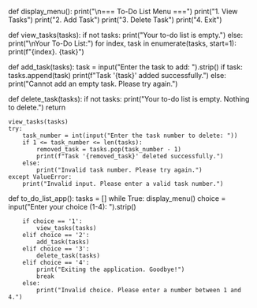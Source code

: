def display_menu():
    print("\n=== To-Do List Menu ===")
    print("1. View Tasks")
    print("2. Add Task")
    print("3. Delete Task")
    print("4. Exit")


def view_tasks(tasks):
    if not tasks:
        print("Your to-do list is empty.")
    else:
        print("\nYour To-Do List:")
        for index, task in enumerate(tasks, start=1):
            print(f"{index}. {task}")


def add_task(tasks):
    task = input("Enter the task to add: ").strip()
    if task:
        tasks.append(task)
        print(f"Task '{task}' added successfully.")
    else:
        print("Cannot add an empty task. Please try again.")


def delete_task(tasks):
    if not tasks:
        print("Your to-do list is empty. Nothing to delete.")
        return

    view_tasks(tasks)
    try:
        task_number = int(input("Enter the task number to delete: "))
        if 1 <= task_number <= len(tasks):
            removed_task = tasks.pop(task_number - 1)
            print(f"Task '{removed_task}' deleted successfully.")
        else:
            print("Invalid task number. Please try again.")
    except ValueError:
        print("Invalid input. Please enter a valid task number.")


def to_do_list_app():
    tasks = []
    while True:
        display_menu()
        choice = input("Enter your choice (1-4): ").strip()

        if choice == '1':
            view_tasks(tasks)
        elif choice == '2':
            add_task(tasks)
        elif choice == '3':
            delete_task(tasks)
        elif choice == '4':
            print("Exiting the application. Goodbye!")
            break
        else:
            print("Invalid choice. Please enter a number between 1 and 4.")
